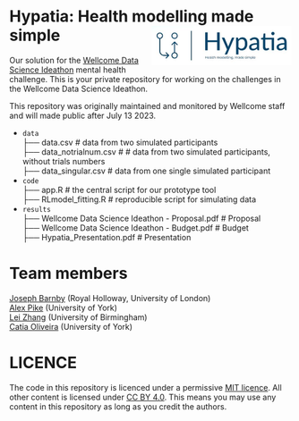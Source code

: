 # Hypatia: Health modelling made simple <img src="https://github.com/WellcomeIdeathon2023/Hypatia_Simple_Mental_Health_Modelling/blob/main/results/hypatia_logo.JPG" align="right" width="250px">


Our solution for the [Wellcome Data Science Ideathon](https://wellcome.org/grant-funding/schemes/ideathon) mental health challenge. 
This is your private repository for working on the challenges in the Wellcome Data Science Ideathon.

This repository was originally maintained and monitored by Wellcome staff and will made public after July 13 2023.


* `data` <br />
     ├── data.csv # data from two simulated participants <br />
     ├── data_notrialnum.csv # # data from two simulated participants, without trials numbers <br />
     ├── data_singular.csv # data from one single simulated participant <br />
* `code` <br />
     ├── app.R # the central script for our prototype tool <br />
     ├── RLmodel_fitting.R # reproducible script for simulating data <br />
* `results` <br />
     ├── Wellcome Data Science Ideathon - Proposal.pdf # Proposal <br />
     ├── Wellcome Data Science Ideathon - Budget.pdf # Budget <br />
     ├── Hypatia_Presentation.pdf # Presentation <br />

# Team members
[Joseph Barnby](https://pure.royalholloway.ac.uk/en/persons/joseph-barnby) (Royal Holloway, University of London) <br />
[Alex Pike](https://www.york.ac.uk/psychology/staff/academicstaff/pike,-alex/) (University of York) <br />
[Lei Zhang](https://www.birmingham.ac.uk/staff/profiles/psychology/zhang-lei.aspx) (University of Birmingham) <br />
[Catia Oliveira](https://twitter.com/CatiaMOliveira) (University of York) <br />

# LICENCE

The code in this repository is licenced under a permissive [MIT licence](https://opensource.org/licenses/MIT). All other content is licensed under [CC BY 4.0](https://creativecommons.org/licenses/by/4.0/). This means you may use any content in this repository as long as you credit the authors.
